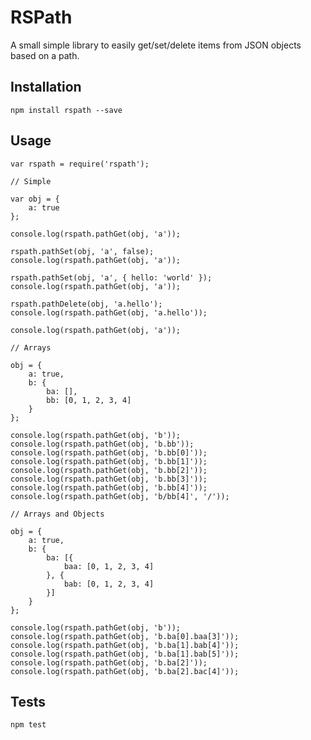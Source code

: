 # RSPath

A small simple library to easily get/set/delete items from JSON objects based on a path.

## Installation

    npm install rspath --save

## Usage

    var rspath = require('rspath');

    // Simple

    var obj = {
        a: true
    };

    console.log(rspath.pathGet(obj, 'a'));

    rspath.pathSet(obj, 'a', false);
    console.log(rspath.pathGet(obj, 'a'));

    rspath.pathSet(obj, 'a', { hello: 'world' });
    console.log(rspath.pathGet(obj, 'a'));

    rspath.pathDelete(obj, 'a.hello');
    console.log(rspath.pathGet(obj, 'a.hello'));

    console.log(rspath.pathGet(obj, 'a'));

    // Arrays

    obj = {
        a: true,
        b: {
            ba: [],
            bb: [0, 1, 2, 3, 4]
        }
    };

    console.log(rspath.pathGet(obj, 'b'));
    console.log(rspath.pathGet(obj, 'b.bb'));
    console.log(rspath.pathGet(obj, 'b.bb[0]'));
    console.log(rspath.pathGet(obj, 'b.bb[1]'));
    console.log(rspath.pathGet(obj, 'b.bb[2]'));
    console.log(rspath.pathGet(obj, 'b.bb[3]'));
    console.log(rspath.pathGet(obj, 'b.bb[4]'));
    console.log(rspath.pathGet(obj, 'b/bb[4]', '/'));

    // Arrays and Objects

    obj = {
        a: true,
        b: {
            ba: [{
                baa: [0, 1, 2, 3, 4]
            }, {
                bab: [0, 1, 2, 3, 4]
            }]
        }
    };

    console.log(rspath.pathGet(obj, 'b'));
    console.log(rspath.pathGet(obj, 'b.ba[0].baa[3]'));
    console.log(rspath.pathGet(obj, 'b.ba[1].bab[4]'));
    console.log(rspath.pathGet(obj, 'b.ba[1].bab[5]'));
    console.log(rspath.pathGet(obj, 'b.ba[2]'));
    console.log(rspath.pathGet(obj, 'b.ba[2].bac[4]'));

## Tests

    npm test
